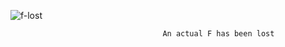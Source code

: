 ![f-lost](https://github.com/user-attachments/assets/23bbf6e3-4267-42e3-b704-aba84820d84d)


                                      An actual F has been lost

